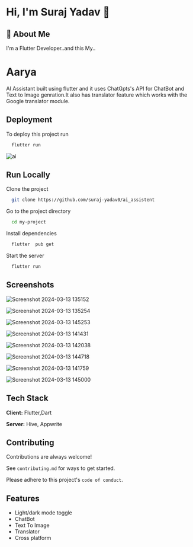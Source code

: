
# Hi, I'm Suraj Yadav 👋


## 🚀 About Me
I'm a Flutter Developer..and this My..


# Aarya

AI Assistant built using flutter and it uses ChatGpts's API for ChatBot and Text to Image genration.It also has translator feature which works with the Google translator module.


## Deployment

To deploy this project run

```bash
  flutter run
```


![ai](https://github.com/suraj-yadav0/ai_assistent/assets/90672206/7d39c27a-a01f-4e15-8b70-f3e7487292da)


## Run Locally

Clone the project

```bash
  git clone https://github.com/suraj-yadav0/ai_assistent
```

Go to the project directory

```bash
  cd my-project
```

Install dependencies

```bash
  flutter  pub get
```

Start the server

```bash
  flutter run
```


## Screenshots


![Screenshot 2024-03-13 135152](https://github.com/suraj-yadav0/ai_assistent/assets/90672206/0c08365b-8a04-479f-9c4e-55b1303e7f4c)

![Screenshot 2024-03-13 135254](https://github.com/suraj-yadav0/ai_assistent/assets/90672206/0e1d4794-9b77-4e95-accf-64cba184a557)

![Screenshot 2024-03-13 145253](https://github.com/suraj-yadav0/ai_assistent/assets/90672206/e92f8435-48a4-4398-b10f-bf7309a379b7)

![Screenshot 2024-03-13 141431](https://github.com/suraj-yadav0/ai_assistent/assets/90672206/2ec45b9c-3f61-4297-9a2a-b75309b0b891)


![Screenshot 2024-03-13 142038](https://github.com/suraj-yadav0/ai_assistent/assets/90672206/d6d52c50-5650-4dad-bf94-7f119fcfdb70)

![Screenshot 2024-03-13 144718](https://github.com/suraj-yadav0/ai_assistent/assets/90672206/66c2028f-9853-4458-81ac-2cca1e50ab33)


![Screenshot 2024-03-13 141759](https://github.com/suraj-yadav0/ai_assistent/assets/90672206/ed3b6c5a-5dc9-4242-a110-dfb28b17a1e7)

![Screenshot 2024-03-13 145000](https://github.com/suraj-yadav0/ai_assistent/assets/90672206/c2ec17c7-6c4b-46e1-a7a1-29fc6bf473d8)
## Tech Stack

**Client:** Flutter,Dart

**Server:** Hive, Appwrite


## Contributing

Contributions are always welcome!

See `contributing.md` for ways to get started.

Please adhere to this project's `code of conduct`.


## Features

- Light/dark mode toggle
- ChatBot
- Text To Image
- Translator
- Cross platform

